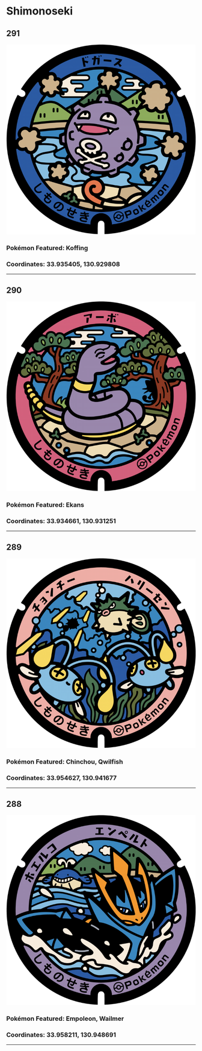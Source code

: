 # Shimonoseki
## 291
![291](../../Images/291.png "291")
### Pokémon Featured: Koffing
### Coordinates: 33.935405, 130.929808
---
## 290
![290](../../Images/290.png "290")
### Pokémon Featured: Ekans
### Coordinates: 33.934661, 130.931251
---
## 289
![289](../../Images/289.png "289")
### Pokémon Featured: Chinchou, Qwilfish
### Coordinates: 33.954627, 130.941677
---
## 288
![288](../../Images/288.png "288")
### Pokémon Featured: Empoleon, Wailmer
### Coordinates: 33.958211, 130.948691
---